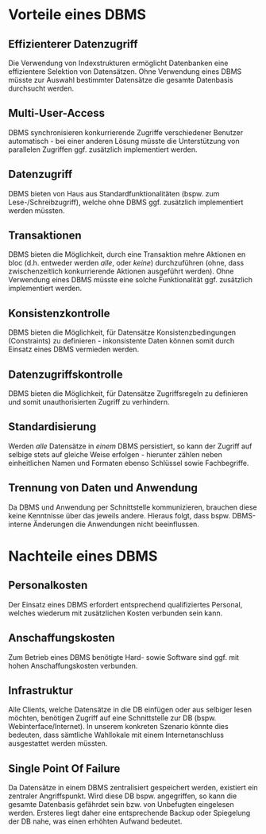 # Vorteile eines DBMS

## Effizienterer Datenzugriff

Die Verwendung von Indexstrukturen ermöglicht Datenbanken eine effizientere Selektion von Datensätzen. Ohne Verwendung eines DBMS müsste zur Auswahl bestimmter Datensätze die gesamte Datenbasis durchsucht werden.

## Multi-User-Access

DBMS synchronisieren konkurrierende Zugriffe verschiedener Benutzer automatisch - bei einer anderen Lösung müsste die Unterstützung von parallelen Zugriffen ggf. zusätzlich implementiert werden.

## Datenzugriff

DBMS bieten von Haus aus Standardfunktionalitäten (bspw. zum Lese-/Schreibzugriff), welche ohne DBMS ggf. zusätzlich implementiert werden müssten.

## Transaktionen

DBMS bieten die Möglichkeit, durch eine Transaktion mehre Aktionen en bloc (d.h. entweder werden *alle*, oder *keine*) durchzuführen (ohne, dass zwischenzeitlich konkurrierende Aktionen ausgeführt werden). Ohne Verwendung eines DBMS müsste eine solche Funktionalität ggf. zusätzlich implementiert werden.

## Konsistenzkontrolle

DBMS bieten die Möglichkeit, für Datensätze Konsistenzbedingungen (Constraints) zu definieren - inkonsistente Daten können somit durch Einsatz eines DBMS vermieden werden.

## Datenzugriffskontrolle

DBMS bieten die Möglichkeit, für Datensätze Zugriffsregeln zu definieren und somit unauthorisierten Zugriff zu verhindern.

## Standardisierung

Werden *alle* Datensätze in *einem* DBMS persistiert, so kann der Zugriff auf selbige stets auf gleiche Weise erfolgen - hierunter zählen neben einheitlichen Namen und Formaten ebenso Schlüssel sowie Fachbegriffe.

## Trennung von Daten und Anwendung

Da DBMS und Anwendung per Schnittstelle kommunizieren, brauchen diese keine Kenntnisse über das jeweils andere. Hieraus folgt, dass bspw. DBMS-interne Änderungen die Anwendungen nicht beeinflussen.

# Nachteile eines DBMS

## Personalkosten

Der Einsatz eines DBMS erfordert entsprechend qualifiziertes Personal, welches wiederum mit zusätzlichen Kosten verbunden sein kann.

## Anschaffungskosten

Zum Betrieb eines DBMS benötigte Hard- sowie Software sind ggf. mit hohen Anschaffungskosten verbunden.

## Infrastruktur

Alle Clients, welche Datensätze in die DB einfügen oder aus selbiger lesen möchten, benötigen Zugriff auf eine Schnittstelle zur DB (bspw. Webinterface/Internet). In unserem konkreten Szenario könnte dies bedeuten, dass sämtliche Wahllokale mit einem Internetanschluss ausgestattet werden müssten.

## Single Point Of Failure

Da Datensätze in einem DBMS zentralisiert gespeichert werden, existiert ein zentraler Angriffspunkt. Wird diese DB bspw. angegriffen, so kann die gesamte Datenbasis gefährdet sein bzw. von Unbefugten eingelesen werden. Ersteres liegt daher eine entsprechende Backup oder Spiegelung der DB nahe, was einen erhöhten Aufwand bedeutet.